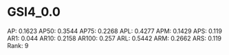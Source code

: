 # GSI4_0.0

AP: 0.1623
AP50: 0.3544
AP75: 0.2268
APL: 0.4277
APM: 0.1429
APS: 0.119
AR1: 0.044
AR10: 0.2158
AR100: 0.257
ARL: 0.5442
ARM: 0.2662
ARS: 0.119
Rank: 9